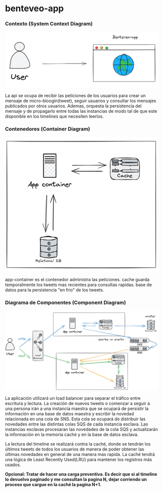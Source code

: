 # benteveo-app

### Contexto (System Context Diagram)

![context](images/contexto.png)

La api se ocupa de recibir las peticiones de los usuarios para crear un mensaje de micro-bloogin(tweet), seguir usuarios y consultar los mensajes publicados por otros usuarios. 
Ademas, orquesta la persistencia del mensaje y de propagarlo entre todas las instancias de modo tal de que este disponible en los timelines que necesiten leerlos. 

### Contenedores (Container Diagram)

![containers](images/contenedores.png)

app-container es el contenedor administra las peticiones.
cache guarda temporalmente los tweets mas recientes para consultas rapidas.
base de datos para la persistencia "en frio" de los tweets.

### Diagrama de Componentes (Component Diagram)

![components](images/componentes.png)

La aplicación utilizará un load balancer para separar el tráfico entre escritura y lectura. La creación de nuevos tweets o comenzar a seguir a una persona irán a una instancia maestra que se ocupará de persistir la información en una base de datos maestra y escribir la novedad relacionada en una cola de SNS. Esta cola se ocupará de distribuir las novedades entre las distintas colas SQS de cada instancia esclava.
Las instancias esclavas procesaran las novedades de la cola SQS y actualizarán la información en la memoria caché y en la base de datos esclava.

La lectura del timeline se realizará contra la caché, donde se tendrán los últimos tweets de todos los usuarios de manera de poder obtener las últimas novedades en general de una manera mas rapida. La caché tendrá una lógica de Least Recently Used(LRU) para mantener los registros más usados.

**Opcional: Tratar de hacer una carga preventiva. Es decir que si al timeline lo devuelvo paginado y me consultan la pagina N, dejar corriendo un proceso que cargue en la caché la pagina N+1.**
